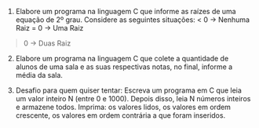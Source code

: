 1) Elabore um programa na linguagem C que informe as raízes de uma equação de 2º grau. Considere as seguintes situações:
< 0  -> Nenhuma Raiz
= 0  -> Uma Raiz
> 0  -> Duas Raiz

2) Elabore um programa na linguagem C que colete a quantidade de alunos de uma sala e as suas respectivas notas, no final, informe a média da sala.


3) Desafio para quem quiser tentar: Escreva um programa em C que leia um valor inteiro N (entre 0 e 1000). Depois disso, leia N números inteiros e armazene todos. Imprima: os valores lidos, os valores em ordem crescente, os valores em ordem contrária a que foram inseridos.